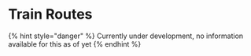 # Train Routes

{% hint style="danger" %}
Currently under development, no information available for this as of yet
{% endhint %}

